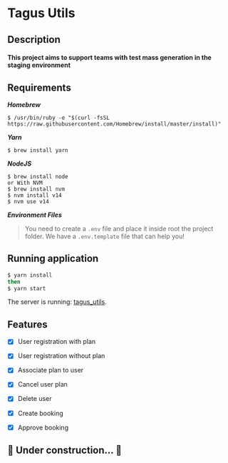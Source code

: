 # **Tagus Utils**

## **Description**

#### This project aims to support teams with test mass generation in the staging environment

## **Requirements**

***Homebrew***
```
$ /usr/bin/ruby -e "$(curl -fsSL https://raw.githubusercontent.com/Homebrew/install/master/install)"
```
***Yarn***
```
$ brew install yarn
```
***NodeJS***
```
$ brew install node
or With NVM
$ brew install nvm
$ nvm install v14
$ nvm use v14
```

***Environment Files***
> You need to create a `.env` file and place it inside root the project folder. We have a `.env.template` file that can help you!


## Running application
```sh
$ yarn install
then
$ yarn start
```
The server is running: [tagus_utils](http://localhost:3000/api-doc).


## Features

- [X] User registration with plan
- [X] User registration without plan
- [X] Associate plan to user
- [X] Cancel user plan
- [X] Delete user
- [X] Create booking
- [X] Approve booking


## 🚧  Under construction...  🚧
